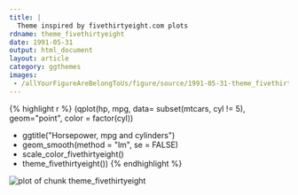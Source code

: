 ```yaml
---
title: |
  Theme inspired by fivethirtyeight.com plots
rdname: theme_fivethirtyeight
date: 1991-05-31
output: html_document
layout: article
category: ggthemes
images:
 - /allYourFigureAreBelongToUs/figure/source/1991-05-31-theme_fivethirtyeight/theme_fivethirtyeight-1.png
---
```





{% highlight r %}
(qplot(hp, mpg, data= subset(mtcars, cyl != 5), geom="point", color = factor(cyl))
 + ggtitle("Horsepower, mpg and cylinders")
 + geom_smooth(method = "lm", se = FALSE)
 + scale_color_fivethirtyeight()
 + theme_fivethirtyeight())
{% endhighlight %}

![plot of chunk theme_fivethirtyeight](/allYourFigureAreBelongToUs/figure/source/1991-05-31-theme_fivethirtyeight/theme_fivethirtyeight-1.png) 